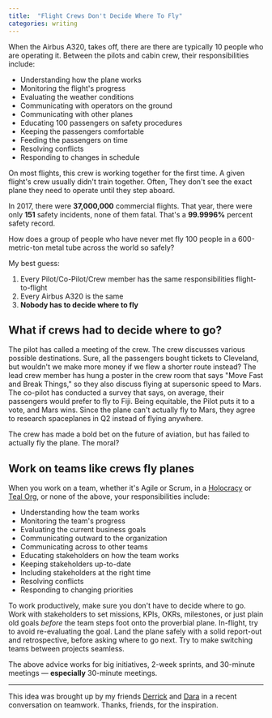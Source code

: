 ```yaml
---
title:  "Flight Crews Don't Decide Where To Fly"
categories: writing
---
```


When the Airbus A320, takes off, there are there are typically 10 people who are operating it. Between the pilots and cabin crew, their responsibilities include:

- Understanding how the plane works
- Monitoring the flight's progress
- Evaluating the weather conditions
- Communicating with operators on the ground
- Communicating with other planes
- Educating 100 passengers on safety procedures
- Keeping the passengers comfortable
- Feeding the passengers on time
- Resolving conflicts
- Responding to changes in schedule

On most flights, this crew is working together for the first time. A given flight's crew usually didn't train together. Often, They don't see the exact plane they need to operate until they step aboard.

In 2017, there were **37,000,000** commercial flights. That year, there were only **151** safety incidents, none of them fatal. That's a **99.9996%** percent safety record.

How does a group of people who have never met fly 100 people in a 600-metric-ton metal tube across the world so safely?

My best guess:
1. Every Pilot/Co-Pilot/Crew member has the same responsibilities flight-to-flight
2. Every Airbus A320 is the same
3. **Nobody has to decide where to fly**

## What if crews had to decide where to go?

The pilot has called a meeting of the crew. The crew discusses various possible destinations. Sure, all the passengers bought tickets to Cleveland, but wouldn't we make more money if we flew a shorter route instead? The lead crew member has hung a poster in the crew room that says "Move Fast and Break Things," so they also discuss flying at supersonic speed to Mars. The co-pilot has conducted a survey that says, on average, their passengers would prefer to fly to Fiji. Being equitable, the Pilot puts it to a vote, and Mars wins. Since the plane can't actually fly to Mars, they agree to research spaceplanes in Q2 instead of flying anywhere.

The crew has made a bold bet on the future of aviation, but has failed to actually fly the plane. The moral?

## Work on teams like crews fly planes

When you work on a team, whether it's Agile or Scrum, in a [Holocracy](https://en.wikipedia.org/wiki/Holacracy) or [Teal Org](https://www.strategy-business.com/article/00344), or none of the above, your responsibilities include:

- Understanding how the team works
- Monitoring the team's progress
- Evaluating the current business goals
- Communicating outward to the organization
- Communicating across to other teams
- Educating stakeholders on how the team works
- Keeping stakeholders up-to-date
- Including stakeholders at the right time
- Resolving conflicts
- Responding to changing priorities

To work productively, make sure you don't have to decide where to go. Work with stakeholders to set missions, KPIs, OKRs, milestones, or just plain old goals _before_ the team steps foot onto the proverbial plane. In-flight, try to avoid re-evaluating the goal. Land the plane safely with a solid report-out and retrospective, before asking where to go next. Try to make switching teams between projects seamless.

The above advice works for big initiatives, 2-week sprints, and 30-minute meetings — **especially** 30-minute meetings.

---

This idea was brought up by my friends [Derrick](https://twitter.com/dbbradle) and [Dara](https://twitter.com/thisisdara) in a recent conversation on teamwork. Thanks, friends, for the inspiration.